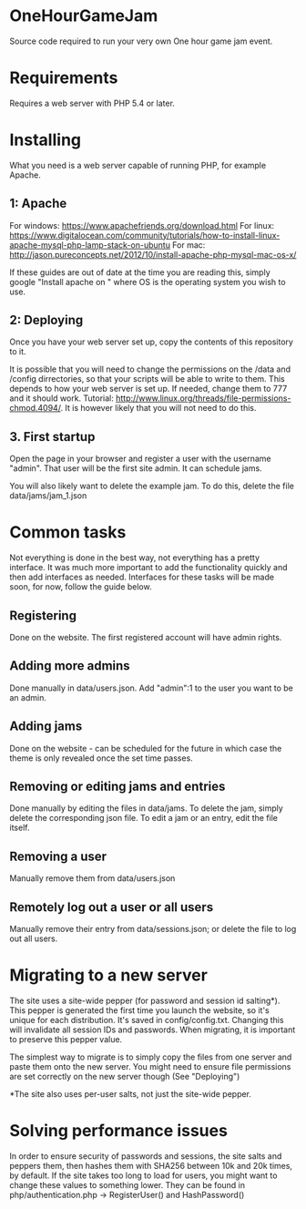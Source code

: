# OneHourGameJam
Source code required to run your very own One hour game jam event.

# Requirements
Requires a web server with PHP 5.4 or later.

# Installing
What you need is a web server capable of running PHP, for example Apache. 

## 1: Apache

For windows: https://www.apachefriends.org/download.html
For linux: https://www.digitalocean.com/community/tutorials/how-to-install-linux-apache-mysql-php-lamp-stack-on-ubuntu
For mac: http://jason.pureconcepts.net/2012/10/install-apache-php-mysql-mac-os-x/

If these guides are out of date at the time you are reading this, simply google "Install apache on <OS>" where OS is the operating system you wish to use.

## 2: Deploying

Once you have your web server set up, copy the contents of this repository to it.

It is possible that you will need to change the permissions on the /data and /config dirrectories, so that your scripts will be able to write to them. This depends to how your web server is set up. If needed, change them to 777 and it should work. Tutorial: http://www.linux.org/threads/file-permissions-chmod.4094/. It is however likely that you will not need to do this. 

## 3. First startup

Open the page in your browser and register a user with the username "admin". That user will be the first site admin. It can schedule jams.

You will also likely want to delete the example jam. To do this, delete the file data/jams/jam_1.json

# Common tasks

Not everything is done in the best way, not everything has a pretty interface. It was much more important to add the functionality quickly and then add interfaces as needed. Interfaces for these tasks will be made soon<TM>, for now, follow the guide below.

## Registering

Done on the website. The first registered account will have admin rights.

## Adding more admins

Done manually in data/users.json. Add "admin":1 to the user you want to be an admin.

## Adding jams

Done on the website - can be scheduled for the future in which case the theme is only revealed once the set time passes.

## Removing or editing jams and entries

Done manually by editing the files in data/jams. To delete the jam, simply delete the corresponding json file. To edit a jam or an entry, edit the file itself.

## Removing a user

Manually remove them from data/users.json

## Remotely log out a user or all users

Manually remove their entry from data/sessions.json; or delete the file to log out all users.

# Migrating to a new server

The site uses a site-wide pepper (for password and session id salting*). This pepper is generated the first time you launch the website, so it's unique for each distribution. It's saved in config/config.txt. Changing this will invalidate all session IDs and passwords. When migrating, it is important to preserve this pepper value. 

The simplest way to migrate is to simply copy the files from one server and paste them onto the new server. You might need to ensure file permissions are set correctly on the new server though (See "Deploying")

*The site also uses per-user salts, not just the site-wide pepper. 

# Solving performance issues

In order to ensure security of passwords and sessions, the site salts and peppers them, then hashes them with SHA256 between 10k and 20k times, by default. If the site takes too long to load for users, you might want to change these values to something lower. They can be found in php/authentication.php -> RegisterUser() and HashPassword()
